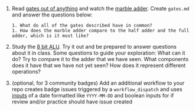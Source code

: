 1. Read [gates out of anything](https://hackaday.com/2017/01/03/make-logic-gates-out-of-almost-anything/) and watch the [marble adder](https://www.youtube.com/watch?v=kPguktA674w). Create `gates.md` and answer the questions below:

    ```
    1. What do all of the gates described have in common?
    1. How does the marble adder compare to the half adder and the full adder, which is it most like?
    ```
2. Study the [8 bit ALU](https://lodev.org/logicemu/#id=alu). Try it out and be prepared to answer questions about it in class.  Some questions to guide your exploration: What can it do? Try to compare it to the adder that we have seen. What components does it have that we have not yet seen? How does it represent different operations?  
3. (optional, for 3 community badges) Add an additional workflow to your repo creates badge issues triggered by a `workflow_dispatch` and uses [inputs](https://docs.github.com/en/actions/using-workflows/workflow-syntax-for-github-actions#onworkflow_dispatchinputs ) of a date formatted like `YYYY-MM-DD` and boolean inputs for if review and/or practice should have issue created